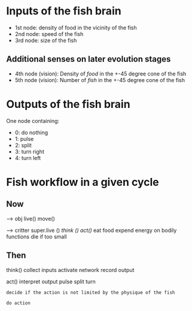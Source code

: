 # Inputs of the fish brain
- 1st node: density of food in the vicinity of the fish
- 2nd node: speed of the fish
- 3rd node: size of the fish

## Additional senses on later evolution stages
- 4th node (vision): Density of *food* in the +-45 degree cone of the fish
- 5th node (vision): Number of *fish* in the +-45 degree cone of the fish

# Outputs of the fish brain
One node containing:
- 0: do nothing
- 1: pulse
- 2: split
- 3: turn right
- 4: turn left

# Fish workflow in a given cycle

## Now

--> obj
        live()
            move() 

--> critter
        super.live ()
        *think ()*
        *act()*
        eat food
        expend energy on bodily functions
        die if too small

## Then

think()
    collect inputs
    activate network
    record output

act()
    interpret output
        pulse
        split
        turn

    decide if the action is not limited by the physique of the fish

    do action
